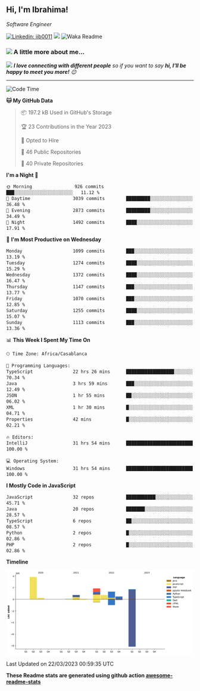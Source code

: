 <h2>Hi, I'm Ibrahima! </h2>
<p><em>Software Engineer 
</em></p>


[![Linkedin: iib0011](https://img.shields.io/badge/-iib0011-blue?style=flat-square&logo=Linkedin&logoColor=white&link=https://www.linkedin.com/in/iib0011/)](https://www.linkedin.com/in/iib0011/)
![](https://visitor-badge.glitch.me/badge?page_id=iib0011)
![Waka Readme](https://github.com/iib0011/iib0011/workflows/Waka%20Readme/badge.svg)


### <img src="https://media.giphy.com/media/VgCDAzcKvsR6OM0uWg/giphy.gif" width="50"> A little more about me...  


<img src="https://media.giphy.com/media/LnQjpWaON8nhr21vNW/giphy.gif" width="60"> <em><b>I love connecting with different people</b> so if you want to say <b>hi, I'll be happy to meet you more!</b> 😊</em>

---
<!--START_SECTION:waka-->
![Code Time](http://img.shields.io/badge/Code%20Time-1%2C973%20hrs%2039%20mins-blue)

**🐱 My GitHub Data** 

> 📦 197.2 kB Used in GitHub's Storage 
 > 
> 🏆 23 Contributions in the Year 2023
 > 
> 💼 Opted to Hire
 > 
> 📜 46 Public Repositories 
 > 
> 🔑 40 Private Repositories 
 > 
**I'm a Night 🦉** 

```text
🌞 Morning                926 commits         ███░░░░░░░░░░░░░░░░░░░░░░   11.12 % 
🌆 Daytime                3039 commits        █████████░░░░░░░░░░░░░░░░   36.48 % 
🌃 Evening                2873 commits        █████████░░░░░░░░░░░░░░░░   34.49 % 
🌙 Night                  1492 commits        ████░░░░░░░░░░░░░░░░░░░░░   17.91 % 
```
📅 **I'm Most Productive on Wednesday** 

```text
Monday                   1099 commits        ███░░░░░░░░░░░░░░░░░░░░░░   13.19 % 
Tuesday                  1274 commits        ████░░░░░░░░░░░░░░░░░░░░░   15.29 % 
Wednesday                1372 commits        ████░░░░░░░░░░░░░░░░░░░░░   16.47 % 
Thursday                 1147 commits        ███░░░░░░░░░░░░░░░░░░░░░░   13.77 % 
Friday                   1070 commits        ███░░░░░░░░░░░░░░░░░░░░░░   12.85 % 
Saturday                 1255 commits        ████░░░░░░░░░░░░░░░░░░░░░   15.07 % 
Sunday                   1113 commits        ███░░░░░░░░░░░░░░░░░░░░░░   13.36 % 
```


📊 **This Week I Spent My Time On** 

```text
🕑︎ Time Zone: Africa/Casablanca

💬 Programming Languages: 
TypeScript               22 hrs 26 mins      ██████████████████░░░░░░░   70.34 % 
Java                     3 hrs 59 mins       ███░░░░░░░░░░░░░░░░░░░░░░   12.49 % 
JSON                     1 hr 55 mins        ██░░░░░░░░░░░░░░░░░░░░░░░   06.02 % 
XML                      1 hr 30 mins        █░░░░░░░░░░░░░░░░░░░░░░░░   04.71 % 
Properties               42 mins             █░░░░░░░░░░░░░░░░░░░░░░░░   02.21 % 

🔥 Editors: 
IntelliJ                 31 hrs 54 mins      █████████████████████████   100.00 % 

💻 Operating System: 
Windows                  31 hrs 54 mins      █████████████████████████   100.00 % 
```

**I Mostly Code in JavaScript** 

```text
JavaScript               32 repos            ███████████░░░░░░░░░░░░░░   45.71 % 
Java                     20 repos            ███████░░░░░░░░░░░░░░░░░░   28.57 % 
TypeScript               6 repos             ██░░░░░░░░░░░░░░░░░░░░░░░   08.57 % 
Python                   2 repos             █░░░░░░░░░░░░░░░░░░░░░░░░   02.86 % 
PHP                      2 repos             █░░░░░░░░░░░░░░░░░░░░░░░░   02.86 % 
```



**Timeline**

![Lines of Code chart](https://raw.githubusercontent.com/iib0011/iib0011/master/assets/bar_graph.png)


 Last Updated on 22/03/2023 00:59:35 UTC
<!--END_SECTION:waka-->

**These Readme stats are generated using github action [awesome-readme-stats](https://github.com/iib0011/waka-readme-stats)**
